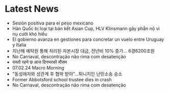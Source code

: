 # Latest News
-  Sesión positiva para el peso mexicano
-  Hàn Quốc bị loại tại bán kết Asian Cup, HLV Klinsmann gây phẫn nộ vì nụ cười khó hiểu
-  El gobierno avanza en gestiones para concretar un vuelo entre Uruguay y Italia
-  지난해 예탁원 통해 처리된 자본시장 대금, 전년비 10% 증가… 6경6200조원
-  No Carnaval, descontração não rima com desatenção
-  यस्तो रहने छ आज दिनभरको मौसम
-  07.02.24 Macro Morning
-  "동성애자와 성관계 후 협박 받아"…튀니지인 난민소송 승소
-  Former Abbotsford school trustee dies in crash
-  No Carnaval, descontração não rima com desatenção
